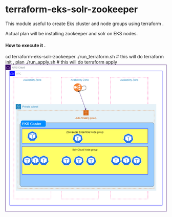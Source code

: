 # terraform-eks-solr-zookeeper

This module useful to create Eks cluster and node groups using terraform . 

Actual plan will be installing  zookeeper and solr on EKS nodes.

#### How to execute it . 
cd terraform-eks-solr-zookeeper
./run_terraform.sh  # this will do terraform init , plan
./run_apply.sh      # this will do terraform apply
![Arch](https://github.com/shaikis/terraform-eks-solr-zookeeper/blob/main/snapshots/Apache_zookeeper_solr.png)
